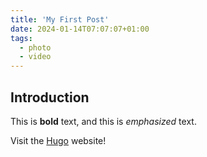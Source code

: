 ```yaml
---
title: 'My First Post'
date: 2024-01-14T07:07:07+01:00
tags:
  - photo
  - video
---
```


## Introduction

This is **bold** text, and this is *emphasized* text.

Visit the [Hugo](https://gohugo.io) website!